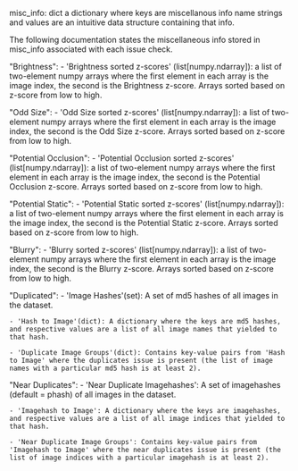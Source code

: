misc_info: dict
a dictionary where keys are miscellanous info name strings and values are an intuitive data structure containing that info.

The following documentation states the miscellaneous info stored in misc_info associated with each issue check.

"Brightness":
    - 'Brightness sorted z-scores' (list[numpy.ndarray]): a list of two-element numpy arrays where the first element in each array is the image index, the second is the Brightness z-score. Arrays sorted based on z-score from low to high. 

"Odd Size":
    - 'Odd Size sorted z-scores' (list[numpy.ndarray]): a list of two-element numpy arrays where the first element in each array is the image index, the second is the Odd Size z-score. Arrays sorted based on z-score from low to high. 

"Potential Occlusion": 
    - 'Potential Occlusion sorted z-scores' (list[numpy.ndarray]): a list of two-element numpy arrays where the first element in each array is the image index, the second is the Potential Occlusion z-score. Arrays sorted based on z-score from low to high. 

"Potential Static": 
    - 'Potential Static sorted z-scores' (list[numpy.ndarray]): a list of two-element numpy arrays where the first element in each array is the image index, the second is the Potential Static z-score. Arrays sorted based on z-score from low to high. 

"Blurry":
    - 'Blurry sorted z-scores' (list[numpy.ndarray]): a list of two-element numpy arrays where the first element in each array is the image index, the second is the Blurry z-score. Arrays sorted based on z-score from low to high. 

"Duplicated": 
    - 'Image Hashes'(set): A set of md5 hashes of all images in the dataset.

    - 'Hash to Image'(dict): A dictionary where the keys are md5 hashes, and respective values are a list of all image names that yielded to that hash. 

    - 'Duplicate Image Groups'(dict): Contains key-value pairs from 'Hash to Image' where the duplicates issue is present (the list of image names with a particular md5 hash is at least 2). 

"Near Duplicates":
    - 'Near Duplicate Imagehashes': A set of imagehashes (default = phash) of all images in the dataset.

    - 'Imagehash to Image': A dictionary where the keys are imagehashes, and respective values are a list of all image indices that yielded to that hash. 

    - 'Near Duplicate Image Groups': Contains key-value pairs from 'Imagehash to Image' where the near duplicates issue is present (the list of image indices with a particular imagehash is at least 2). 